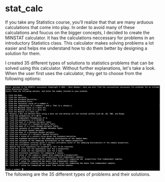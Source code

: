 # stat_calc

If you take any Statistics course, you'll realize that that are many arduous calculations that come into play.
In order to avoid many of these calculations and foucus on the bigger concepts, I decided to create the MINSTAT calculator.
It has the calculations neccessary for problems in an introductory Statistics class.
This calculator makes solving problems a lot easier and helps me understand how to do them better by designing a solution for them.

I created 35 different types of solutions to statistics problems that can be solved using this calculator.
Without further explanations, let's take a look.
When the user first uses the calculator, they get to choose from the following options:

![Intro Image](/intro.png)
The following are the 35 different types of problems and their solutions.
